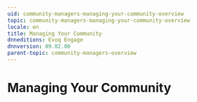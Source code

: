 ```yaml
---
uid: community-managers-managing-your-community-overview
topic: community-managers-managing-your-community-overview
locale: en
title: Managing Your Community
dnneditions: Evoq Engage
dnnversion: 09.02.00
parent-topic: community-managers-overview
---
```


# Managing Your Community